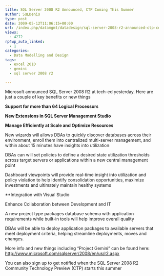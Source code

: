```yaml
---
title: SQL Server 2008 R2 Announced, CTP Coming This Summer
author: SQLDenis
type: post
date: 2009-05-12T11:06:15+00:00
url: /index.php/datamgmt/datadesign/sql-server-2008-r2-announced-ctp-coming/
views:
  - 4272
rp4wp_auto_linked:
  - 1
categories:
  - Data Modelling and Design
tags:
  - excel 2010
  - gemini
  - sql server 2008 r2

---
```

Microsoft announced SQL Server 2008 R2 at tech-ed yesterday. Here are just a couple of key benefits or new things

**Support for more than 64 Logical Processors**

**New Extensions in SQL Server Management Studio**

**Manage Efficiently at Scale and Optimize Resources**

New wizards will allows DBAs to quickly discover databases across their environment, enroll them into centralized multi-server management, and within about 15 minutes have insights into utilization
  
DBAs can will set policies to define a desired state utilization thresholds across target servers or applications within a new central management point
  
Dashboard viewpoints will provide real-time insight into utilization and policy violation to help identify consolidation opportunities, maximize investments and ultimately maintain healthy systems

**Integration with Visual Studio</p> 

Enhance Collaboration between Development and IT
  
</strong>
  
A new project type packages database schema with application requirements while built-in tools will help improve overall quality
  
DBAs will be able to deploy application packages to available servers that meet deployment criteria, helping streamline deployments, moves and changes.

More info and new things including &#8220;Project Gemini&#8221; can be found here: http://www.microsoft.com/sqlserver/2008/en/us/r2.aspx

You can also sign up to get notified when the SQL Server 2008 R2 Community Technology Preview (CTP) starts this summer